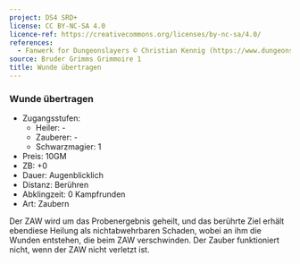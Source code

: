 ```yaml
---
project: DS4 SRD+
license: CC BY-NC-SA 4.0
licence-ref: https://creativecommons.org/licenses/by-nc-sa/4.0/
references: 
  - Fanwerk for Dungeonslayers © Christian Kennig (https://www.dungeonslayers.net/)
source: Bruder Grimms Grimmoire 1
title: Wunde übertragen
---
```


### Wunde übertragen

- Zugangsstufen:
  - Heiler: -
  - Zauberer: -
  - Schwarzmagier: 1
- Preis: 10GM
- ZB: +0
- Dauer: Augenblicklich
- Distanz: Berühren
- Abklingzeit: 0 Kampfrunden
- Art: Zaubern

Der ZAW wird um das Probenergebnis geheilt, und das berührte Ziel erhält ebendiese Heilung als nichtabwehrbaren Schaden, wobei an ihm die Wunden entstehen, die beim ZAW verschwinden. Der Zauber funktioniert nicht, wenn der ZAW nicht verletzt ist.

